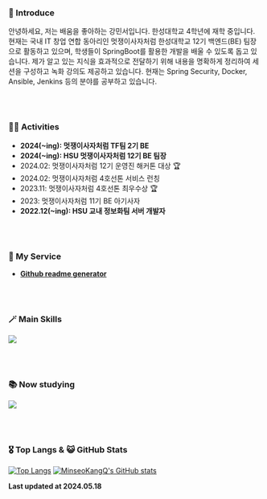 <h3>👋 Introduce</h3>

안녕하세요, 저는 배움을 좋아하는 강민서입니다. 한성대학교 4학년에 재학 중입니다. 현재는 국내 IT 창업 연합 동아리인 멋쟁이사자처럼 한성대학교 12기 백엔드(BE) 팀장으로 활동하고 있으며, 학생들이 SpringBoot를 활용한 개발을 배울 수 있도록 돕고 있습니다. 제가 알고 있는 지식을 효과적으로 전달하기 위해 내용을 명확하게 정리하여 세션을 구성하고 녹화 강의도 제공하고 있습니다. 현재는 Spring Security, Docker, Ansible, Jenkins 등의 분야를 공부하고 있습니다.

<br><br>


<h3>👩‍💻 Activities</h3>

- **2024(~ing): 멋쟁이사자처럼 TF팀 2기 BE**
- **2024(~ing): HSU 멋쟁이사자처럼 12기 BE 팀장**
- 2024.02: 멋쟁이사자처럼 12기 운영진 해커톤 대상 🏆
- 2024.02: 멋쟁이사자처럼 4호선톤 서비스 런칭
- 2023.11: 멋쟁이사자처럼 4호선톤 최우수상 🏆
- 2023: 멋쟁이사자처럼 11기 BE 아기사자
- **2022.12(~ing): HSU 교내 정보화팀 서버 개발자**


<br><br>

<h3>💌 My Service</h3>

- **<a href="https://minseokangq.github.io/github-readme-generator/"> Github readme generator</a>**


<br><br>


<h3>🪄 Main Skills </h3>
    <a href="https://skillicons.dev">
        <img src="https://skillicons.dev/icons?i=java,spring,mysql,postman,aws,git,github,idea,gradle,ubuntu" />
    </a>


<br><br>

<h3>📚 Now studying</h3>
  <a href="https://skillicons.dev">
    <img src="https://skillicons.dev/icons?i=docker,ansible,swift,jenkins" />
  </a>


<br><br>


<!-- <h3>🛠️ Available skills</h3>
  <a href="https://skillicons.dev">
    <img src="https://skillicons.dev/icons?i=c,cs,html,css,js,react,nodejs,py,kotlin,flask,django" />
  </a>


<br><br> -->

    
<h3>🎖️ Top Langs & 😺 GitHub Stats</h3>


  [![Top Langs](https://github-readme-stats.vercel.app/api/top-langs/?username=MinseoKangQ&langs_count=10&layout=compact&theme=react)](https://github.com/MinseoKangQ/github-readme-stats)
  [![MinseoKangQ's GitHub stats](https://github-readme-stats.vercel.app/api?username=MinseoKangQ\&rank_icon=github&theme=react&count_private=true)]()

<!--

<br><br>

<h3>📁 Projects</h3>

<div>

<table>
    <tr>
        <td><strong>Prize</strong></td>
        <td><strong>Project Name</strong></td>
        <td><strong>Role</strong></td>
        <td><strong>Core Skill</strong></td>
        <td><strong>Develop Period</strong></td>
    </tr>
    <tr>
      <td align="center"></td>
      <td><a href="https://github.com/MinseoKangQ/github-readme-generator"><b>Github Readme Generator</b></a></td>
      <td>Front-end, Back-end</td>
      <td style="vertical-align: middle;"><p align="center">
        <a href="https://skillicons.dev">
          <img src="https://skillicons.dev/icons?i=react,github" />
        </a>
      </p></td>
      <td>2024.03.02 ~ ing</td>
    </tr>
    <tr>
      <td align="center">🏆</td>
      <td><a href="https://github.com/a-minute-society">A minute society</a></td>
      <td>Back-end</td>
      <td style="vertical-align: middle;"><p align="center">
        <a href="https://skillicons.dev">
          <img src="https://skillicons.dev/icons?i=spring,ubuntu" />
        </a>
      </p></td>
      <td>2024.02.13 ~ 2024.02.27</td>
    </tr>
    <tr>
        <td></td>
        <td><a href="https://github.com/TeamBeeear">Gomgom.ver2 (refactoring)</a></td>
        <td>Front-end, Back-end</td>
        <td style="vertical-align: middle;"><p align="center">
          <a href="https://skillicons.dev">
            <img src="https://skillicons.dev/icons?i=react,spring" />
          </a>
        </p></td>
        <td>2023.10.12 ~ 2023.12.04</td>
    </tr>
    <tr>
        <td align="center">🏆</td>
        <td><a href="https://github.com/MinseoKangQ/blackBoard-back"><b>Online blackboard letter</b></a></td>
        <td>Back-end</td>
        <td style="vertical-align: middle;"><p align="center">
          <a href="https://skillicons.dev">
            <img src="https://skillicons.dev/icons?i=spring" />
          </a>
        </p></td>
        <td>2023.11.04 ~ 2023.11.13</td>
    </tr>
    <tr>
        <td align="center">🏆</td>
        <td><a href="https://github.com/MinseoKangQ/sumnote-springboot-server">Sum Note</a></td>
        <td>Back-end</td>
        <td style="vertical-align: middle;"><p align="center">
          <a href="https://skillicons.dev">
            <img src="https://skillicons.dev/icons?i=spring" />
          </a>
        </p></td>
        <td>2023.07.22 ~ 2023.09.20</td>
    </tr>
    <tr>
        <td></td>
        <td><a href="https://github.com/MinseoKangQ/quiz-2023-2">Univ club fair content - piece of star quiz</a></td>
        <td>PM, Design, Back-end</td>
        <td style="vertical-align: middle;"><p align="center">
          <a href="https://skillicons.dev">
            <img src="https://skillicons.dev/icons?i=django" />
          </a>
        </p></td>
        <td>2023.08.23 ~ 2023.08.28</td>
    </tr>
    <tr>
        <td align="center">🏆</td>
        <td><a href="https://github.com/MinseoKangQ/gomgom-back">Gomgom.ver1</a></td>
        <td>Back-end</td>
        <td style="vertical-align: middle;"><p align="center">
          <a href="https://skillicons.dev">
            <img src="https://skillicons.dev/icons?i=django" />
          </a>
        </p></td>
        <td>2023.06.23 ~ 2023.07.14</td>
    </tr>
</table>

</div>

<br>

-->

**Last updated at 2024.05.18**
